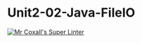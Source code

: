 # Unit2-02-Java-FileIO
[![Mr Coxall's Super Linter](https://github.com/ICS4U-Programming-AngelI/Unit2-02-Java-FileIO/workflows/Mr%20Coxall's%20Super%20Linter/badge.svg)](https://github.com/ICS4U-Programming-AngelI/Unit2-02-Java-FileIO/actions/)
